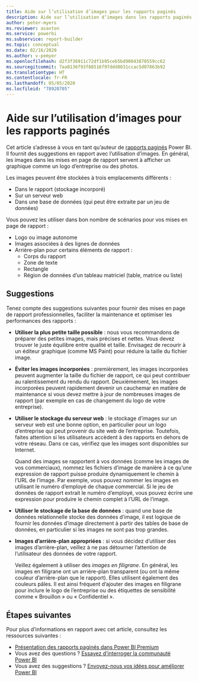 ```yaml
---
title: Aide sur l’utilisation d’images pour les rapports paginés
description: Aide sur l’utilisation d’images dans les rapports paginés Power BI.
author: peter-myers
ms.reviewer: asaxton
ms.service: powerbi
ms.subservice: report-builder
ms.topic: conceptual
ms.date: 02/16/2020
ms.author: v-pemyer
ms.openlocfilehash: d2f3f36911c72df1b95ceb5bd90043870559cc62
ms.sourcegitcommit: 7aa0136f93f88516f97ddd8031ccac5d07863b92
ms.translationtype: HT
ms.contentlocale: fr-FR
ms.lasthandoff: 05/05/2020
ms.locfileid: "78920705"
---
```

# <a name="image-use-guidance-for-paginated-reports"></a>Aide sur l’utilisation d’images pour les rapports paginés

Cet article s’adresse à vous en tant qu’auteur de [rapports paginés](../paginated-reports/paginated-reports-report-builder-power-bi.md) Power BI. Il fournit des suggestions en rapport avec l’utilisation d’images. En général, les images dans les mises en page de rapport servent à afficher un graphique comme un logo d’entreprise ou des photos.

Les images peuvent être stockées à trois emplacements différents :

- Dans le rapport (stockage incorporé)
- Sur un serveur web
- Dans une base de données (qui peut être extraite par un jeu de données)

Vous pouvez les utiliser dans bon nombre de scénarios pour vos mises en page de rapport :

- Logo ou image autonome
- Images associées à des lignes de données
- Arrière-plan pour certains éléments de rapport :
  - Corps du rapport
  - Zone de texte
  - Rectangle
  - Région de données d’un tableau matriciel (table, matrice ou liste)

## <a name="suggestions"></a>Suggestions

Tenez compte des suggestions suivantes pour fournir des mises en page de rapport professionnelles, faciliter la maintenance et optimiser les performances des rapports :

- **Utiliser la plus petite taille possible** : nous vous recommandons de préparer des petites images, mais précises et nettes. Vous devez trouver le juste équilibre entre qualité et taille. Envisagez de recourir à un éditeur graphique (comme MS Paint) pour réduire la taille du fichier image.
- **Éviter les images incorporées** : premièrement, les images incorporées peuvent augmenter la taille du fichier de rapport, ce qui peut contribuer au ralentissement du rendu du rapport. Deuxièmement, les images incorporées peuvent rapidement devenir un cauchemar en matière de maintenance si vous devez mettre à jour de nombreuses images de rapport (par exemple en cas de changement du logo de votre entreprise).
- **Utiliser le stockage du serveur web** : le stockage d’images sur un serveur web est une bonne option, en particulier pour un logo d’entreprise qui peut provenir du site web de l’entreprise. Toutefois, faites attention si les utilisateurs accèdent à des rapports en dehors de votre réseau. Dans ce cas, vérifiez que les images sont disponibles sur Internet.

    Quand des images se rapportent à vos données (comme les images de vos commerciaux), nommez les fichiers d’image de manière à ce qu’une expression de rapport puisse produire dynamiquement le chemin à l’URL de l’image. Par exemple, vous pouvez nommer les images en utilisant le numéro d’employé de chaque commercial. Si le jeu de données de rapport extrait le numéro d’employé, vous pouvez écrire une expression pour produire le chemin complet à l’URL de l’image.
- **Utiliser le stockage de la base de données** : quand une base de données relationnelle stocke des données d’image, il est logique de fournir les données d’image directement à partir des tables de base de données, en particulier si les images ne sont pas trop grandes.
- **Images d’arrière-plan appropriées** : si vous décidez d’utiliser des images d’arrière-plan, veillez à ne pas détourner l’attention de l’utilisateur des données de votre rapport. 

    Veillez également à utiliser des _images en filigrane_. En général, les images en filigrane ont un arrière-plan transparent (ou ont la même couleur d’arrière-plan que le rapport). Elles utilisent également des couleurs pâles. Il est ainsi fréquent d’ajouter des images en filigrane pour inclure le logo de l’entreprise ou des étiquettes de sensibilité comme « Brouillon » ou « Confidentiel ».

## <a name="next-steps"></a>Étapes suivantes

Pour plus d’informations en rapport avec cet article, consultez les ressources suivantes :

- [Présentation des rapports paginés dans Power BI Premium](../paginated-reports/paginated-reports-report-builder-power-bi.md)
- Vous avez des questions ? [Essayez d’interroger la communauté Power BI](https://community.powerbi.com/)
- Vous avez des suggestions ? [Envoyez-nous vos idées pour améliorer Power BI](https://ideas.powerbi.com/)
